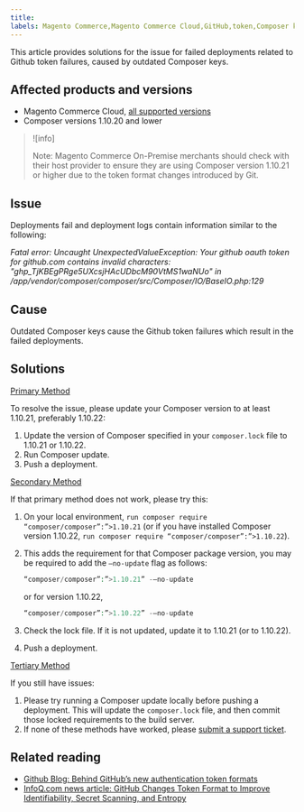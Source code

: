 ```yaml
---
title:
labels: Magento Commerce,Magento Commerce Cloud,GitHub,token,Composer key,troubleshooting,failed deployment,fail,Git
---
```


This article provides solutions for the issue for failed deployments related to Github token failures, caused by outdated Composer keys.

## Affected products and versions

* Magento Commerce Cloud, [all supported versions](https://magento.com/sites/default/files/magento-software-lifecycle-policy.pdf)
* Composer versions 1.10.20 and lower

>![info]
>
>Note: Magento Commerce On-Premise merchants should check with their host provider to ensure they are using Composer version 1.10.21 or higher due to the token format changes introduced by Git.


## Issue

 Deployments fail and deployment logs contain information similar to the following:

 *Fatal error: Uncaught UnexpectedValueException: Your github oauth token for github.com contains invalid characters: "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" in /app/vendor/composer/composer/src/Composer/IO/BaseIO.php:129*


## Cause

Outdated Composer keys cause the Github token failures which result in the failed deployments.

## Solutions

<ins>Primary Method</ins>

To resolve the issue, please update your Composer version to at least 1.10.21, preferably 1.10.22:

1. Update the version of Composer specified in your `composer.lock` file to 1.10.21 or 1.10.22.
1. Run Composer update.
1. Push a deployment.

<ins>Secondary Method</ins>

If that primary method does not work, please try this:

1. On your local environment, `run composer require “composer/composer”:”>1.10.21` (or if you have installed Composer version 1.10.22, `run composer require “composer/composer”:”>1.10.22`).
1. This adds the requirement for that Composer package version, you may be required to add the ``–no-update`` flag as follows:
    ```php
    “composer/composer”:”>1.10.21” -–no-update
    ```

    or for version 1.10.22,

    ```php
    “composer/composer”:”>1.10.22” -–no-update
    ```
1. Check the lock file. If it is not updated, update it to 1.10.21 (or to 1.10.22).
1. Push a deployment.

<ins>Tertiary Method</ins>

If you still have issues:

1. Please try running a Composer update locally before pushing a deployment. This will update the `composer.lock` file, and then commit those locked requirements to the build server.
1. If none of these methods have worked, please [submit a support ticket](https://support.magento.com/hc/en-us/articles/360000913794#submit-ticket).


## Related reading

* [Github Blog: Behind GitHub’s new authentication token formats](https://github.blog/2021-04-05-behind-githubs-new-authentication-token-formats/)
* [InfoQ.com news article: GitHub Changes Token Format to Improve Identifiability, Secret Scanning, and Entropy](https://www.infoq.com/news/2021/04/github-new-token-format/)
